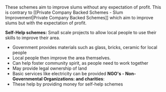These schemes aim to improve slums without any expectation of profit. This is contrary to [[Private Company Backed Schemes - Slum Improvement|Private Company Backed Schemes]] which aim to improve slums but with the expectation of profit.

**Self-Help schemes:** Small scale projects to allow local people to use their skills to improve their area.
- Government provides materials such as glass, bricks, ceramic for local people
- Local people then improve the area themselves.
- Can help foster community spirit, as people need to work together
- May provide legal ownership of land
- Basic services like electricity can be provided
**NGO's - Non-Governmental Organizations: and charities**:
- These help by providing money for self-help schemes